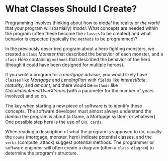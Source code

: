 # What Classes Should I Create?

Programming involves thinking about how to *model* the reality or
*the world* that your program will (partially) *model*.
What concepts are needed within the program
(often these become the `classes` to be created)
and what behavior is expected (typically the `methods` to be programmed)?

In the previously described program about a hero fighting monsters,
we created a `class` *Monster* that described the behavior of each monster,
and a `class` *Hero* containing `methods` that described
the behavior of the hero (though it could have been designed for multiple heroes).

If you write a program for a *mortgage advisor*, you would likely have
`classes` like *Mortgage* and *LendingPart* with
`fields` like *interestRate*, *maturity*, and *amount*, and there would be
`methods` like
*CalculateInterestOverXYears* (with a parameter for the number of years involved) and so on.

The key when starting a new piece of software is to identify these concepts.
The software developer must almost always
understand the *domain* the program is about
(a Game, a Mortgage system, or whatever). One possible step here is the use of `CRC cards`.

When reading a description of what the program is supposed to do,
usually the `nouns` (mortgage, monster, hero) indicate potential classes,
and the `verbs` (compute, attack) suggest potential methods. The programmer or
software engineer will often create a diagram (often a `class diagram`) to determine
the program's structure.